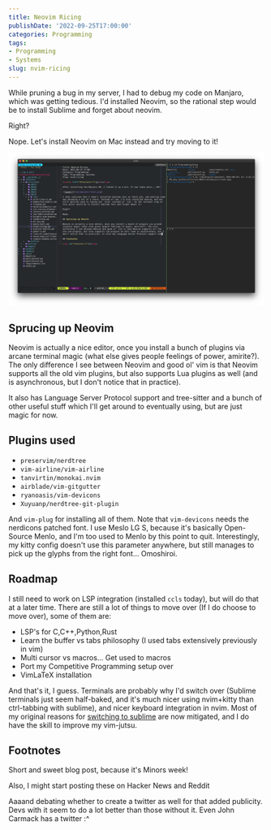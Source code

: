 ```yaml
---
title: Neovim Ricing
publishDate: '2022-09-25T17:00:00'
categories: Programming
tags:
- Programming
- Systems
slug: nvim-ricing
---
```


While pruning a bug in my server, I had to debug my code on Manjaro, which was getting tedious. I'd installed Neovim, so the rational step would be to install Sublime and forget about neovim.

Right?

Nope. Let's install Neovim on Mac instead and try moving to it!

![neovim](/articles/2022/res/neovim.png)

## Sprucing up Neovim

Neovim is actually a nice editor, once you install a bunch of plugins via arcane terminal magic (what else gives people feelings of power, amirite?). The only difference I see between Neovim and good ol' vim is that Neovim supports all the old vim plugins, but also supports Lua plugins as well (and is asynchronous, but I don't notice that in practice).

It also has Language Server Protocol support and tree-sitter and a bunch of other useful stuff which I'll get around to eventually using, but are just magic for now.

## Plugins used

* `preservim/nerdtree`
* `vim-airline/vim-airline`
* `tanvirtin/monokai.nvim`
* `airblade/vim-gitgutter`
* `ryanoasis/vim-devicons`
* `Xuyuanp/nerdtree-git-plugin`

And `vim-plug` for installing all of them. Note that `vim-devicons` needs the nerdicons patched font. I use Meslo LG S, because it's basically Open-Source Menlo, and I'm too used to Menlo by this point to quit. Interestingly, my kitty config doesn't use this parameter anywhere, but still manages to pick up the glyphs from the right font... Omoshiroi.

## Roadmap

I still need to work on LSP integration (installed `ccls` today), but will do that at a later time. There are still a lot of things to move over (If I do choose to move over), some of them are:

* LSP's for C,C++,Python,Rust
* Learn the buffer vs tabs philosophy (I used tabs extensively previously in vim)
* Multi cursor vs macros... Get used to macros
* Port my Competitive Programming setup over
* VimLaTeX installation

And that's it, I guess. Terminals are probably why I'd switch over (Sublime terminals just seem half-baked, and it's much nicer using nvim+kitty than ctrl-tabbing with sublime), and nicer keyboard integration in nvim. Most of my original reasons for [switching to sublime](https://aniruddhadeb.com/articles/2021/sublime-text-setup) are now mitigated, and I do have the skill to improve my vim-jutsu.

## Footnotes

Short and sweet blog post, because it's Minors week!

Also, I might start posting these on Hacker News and Reddit

Aaaand debating whether to create a twitter as well for that added publicity. Devs with it seem to do a lot better than those without it. Even John Carmack has a twitter :^
